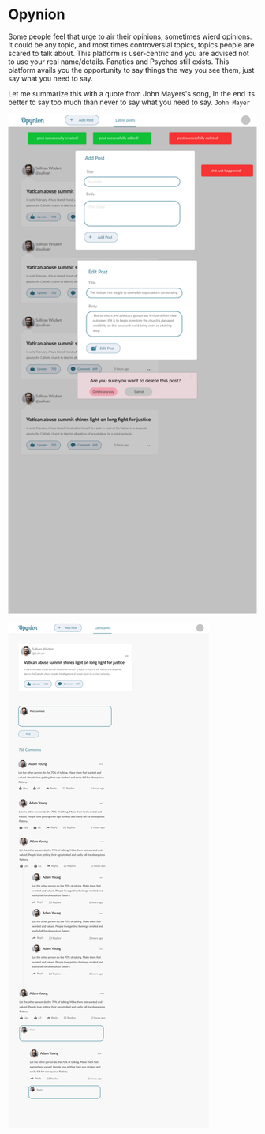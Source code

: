 # Opynion

Some people feel that urge to air their opinions, sometimes wierd opinions. It could be any topic, and most times controversial topics, topics people are scared to talk about. This platform is user-centric and you are advised not to use your real name/details. Fanatics and Psychos still exists. This platform avails you the opportunity to say things the way you see them, just say what you need to say.

Let me summarize this with a quote from John Mayers's song, In the end its better to say too much than never to say what you need to say. ``John Mayer``

![Prompts](/UI/assets/images/prompt.png)

![DetailsPage](/UI/assets/images/details.png)
